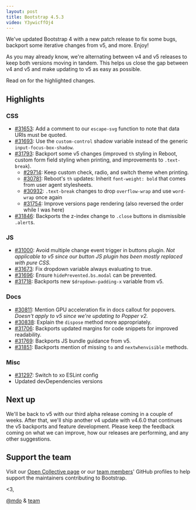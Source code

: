 ```yaml
---
layout: post
title: Bootstrap 4.5.3
video: Y3ywicffOj4
---
```


We've updated Bootstrap 4 with a new patch release to fix some bugs, backport some iterative changes from v5, and more. Enjoy!

As you may already know, we're alternating between v4 and v5 releases to keep both versions moving in tandem. This helps us close the gap between v4 and v5 and make updating to v5 as easy as possible.

Read on for the highlighted changes.

## Highlights

### CSS

- [#31653](https://github.com/twbs/bootstrap/pull/31653): Add a comment to our `escape-svg` function to note that data URIs must be quoted.
- [#31693](https://github.com/twbs/bootstrap/pull/31693): Use the `custom-control` shadow variable instead of the generic `input-focus-box-shadow`.
- [#31793](https://github.com/twbs/bootstrap/pull/31793): Backport some v5 changes (improved `th` styling in Reboot, custom form field styling when printing, and improvements to `.text-break`).
  - [#29714](https://github.com/twbs/bootstrap/pull/29714): Keep custom check, radio, and switch theme when printing.
  - [#30781](https://github.com/twbs/bootstrap/pull/30781): Reboot's `th` updates: Inherit `font-weight: bold` that comes from user agent stylesheets.
  - [#30932](https://github.com/twbs/bootstrap/pull/30932): `.text-break` changes to drop `overflow-wrap` and use `word-wrap` once again
  - [#31754](https://github.com/twbs/bootstrap/pull/31754): Improve versions page rendering (also reversed the order while I was here)
- [#31846](https://github.com/twbs/bootstrap/pull/31846): Backports the z-index change to `.close` buttons in dismissible `.alert`s.

### JS

- [#31000](https://github.com/twbs/bootstrap/pull/31000): Avoid multiple change event trigger in buttons plugin. _Not applicable to v5 since our button JS plugin has been mostly replaced with pure CSS._
- [#31673](https://github.com/twbs/bootstrap/pull/31673): Fix dropdown variable always evaluating to true.
- [#31696](https://github.com/twbs/bootstrap/pull/31696): Ensure `hidePrevented.bs.modal` can be prevented.
- [#31718](https://github.com/twbs/bootstrap/pull/31718): Backports new `$dropdown-padding-x` variable from v5.

### Docs

- [#30811](https://github.com/twbs/bootstrap/pull/30811): Mention GPU acceleration fix in docs callout for popovers. _Doesn't apply to v5 since we're updating to Popper v2._
- [#30838](https://github.com/twbs/bootstrap/pull/30838): Explain the `dispose` method more appropriately.
- [#31706](https://github.com/twbs/bootstrap/pull/31706): Backports updated margins for code snippets for improved readability.
- [#31769](https://github.com/twbs/bootstrap/pull/31769): Backports JS bundle guidance from v5.
- [#31851](https://github.com/twbs/bootstrap/pull/31851): Backports mention of missing `to` and `nextwhenvisible` methods.

### Misc

- [#31297](https://github.com/twbs/bootstrap/pull/31297): Switch to xo ESLint config
- Updated devDependencies versions

## Next up

We'll be back to v5 with our third alpha release coming in a couple of weeks. After that, we'll ship another v4 update with v4.6.0 that continues the v5 backports and feature development. Please keep the feedback coming on what we can improve, how our releases are performing, and any other suggestions.

## Support the team

Visit our [Open Collective page](https://opencollective.com/bootstrap) or our [team members](https://github.com/orgs/twbs/people)' GitHub profiles to help support the maintainers contributing to Bootstrap.

<3,<br>

[@mdo](https://github.com/mdo) & [team](https://github.com/twbs)
